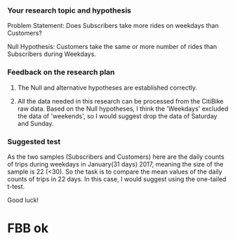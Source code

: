 ### Your research topic and hypothesis
Problem Statement: Does Subscribers take more rides on weekdays than Customers?

Null Hypothesis: Customers take the same or more number of rides than Subscribers during Weekdays.

### Feedback on the research plan
1. The Null and alternative hypotheses are established correctly.

2. All the data needed in this research can be processed from the CitiBike raw data.
Based on the Null hypotheses, I think the 'Weekdays' excluded the data of 'weekends',
so I would suggest drop the data of Saturday and Sunday.

### Suggested test
As the two samples (Subscribers and Customers) here are the daily counts of trips during weekdays in January(31 days) 2017, meaning the size of the sample is 22 (<30).
So the task is to compare the mean values of the daily counts of trips in 22 days.
In this case, I would suggest using the one-tailed t-test.

Good luck!

# FBB ok
